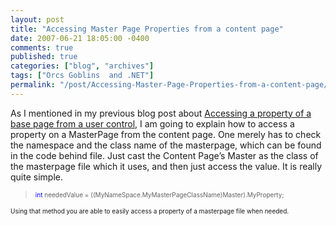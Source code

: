 ```yaml
---
layout: post
title: "Accessing Master Page Properties from a content page"
date: 2007-06-21 18:05:00 -0400
comments: true
published: true
categories: ["blog", "archives"]
tags: ["Orcs Goblins  and .NET"]
permalink: "/post/Accessing-Master-Page-Properties-from-a-content-page/"
---
```

<!-- more -->

<p>As I mentioned in my previous blog post about <a href="/post/Accessing-Properties-of-a-Base-Page-from-a-User-Control.aspx" target="_blank">Accessing a property of a base page from a user control</a>, I am going to explain how to access a property on a MasterPage from the content page. One merely has to check the namespace and the class name of the masterpage, which can be found in the code behind file. Just cast the Content Page&rsquo;s Master as the class of the masterpage file which it uses, and then just access the value. It is really quite simple.</p>
<blockquote style="margin-right:0px;" dir="ltr"><span style="color: #0000ff; font-size: x-small;"> </span>
<p><span style="color: #0000ff; font-size: x-small;">int</span><span style="font-size: x-small;"> neededValue = ((MyNameSpace.MyMasterPageClassName)Master).MyProperty;</span></p>
</blockquote>
<p dir="ltr"><span style="font-size: x-small;">Using that method you are able to easily access a property of a masterpage file when needed.</span></p>
